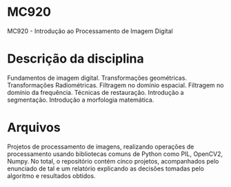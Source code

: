 # MC920
MC920 - Introdução ao Processamento de Imagem Digital

# Descrição da disciplina
Fundamentos de imagem digital. Transformações geométricas. Transformações Radiométricas. Filtragem no domínio espacial. Filtragem no domínio da frequência. Técnicas de restauração. Introdução a segmentação. Introdução a morfologia matemática.

# Arquivos
Projetos de processamento de imagens, realizando operações de processamento usando bibliotecas comuns de Python como PIL, OpenCV2, Numpy. No total, o repositório contém cinco projetos, acompanhados pelo enunciado de tal e um relatório explicando as decisões tomadas pelo algoritmo e resultados obtidos.
